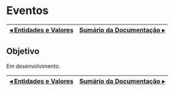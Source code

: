 # Eventos

[◂ Entidades e Valores](03-entidades-e-valores.md) | [Sumário da Documentação ▸](indice.md)
-- | --

## Objetivo

Em desenvolvimento.

[◂ Entidades e Valores](03-entidades-e-valores.md) | [Sumário da Documentação ▸](indice.md)
-- | --
